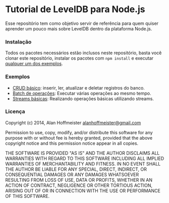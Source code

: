 # Tutorial de LevelDB para Node.js

Esse repositório tem como objetivo servir de referência para quem quiser
aprender um pouco mais sobre LevelDB dentro da plataforma Node.js.

### Instalação

Todos os pacotes necessários estão inclusos neste repositório, basta você
clonar este repositório, instalar os pacotes com `npm install` e executar
[qualquer um dos exemplos][1].

### Exemplos

* [CRUD básico][0]: inserir, ler, atualizar e deletar registros do banco.
* [Batch de operações][2]: Executar várias operações ao mesmo tempo.
* [Streams básicas][3]: Realizando operações básicas utilizando streams.

### Licença

Copyright (c) 2014, Alan Hoffmeister <alanhoffmeister@gmail.com>

Permission to use, copy, modify, and/or distribute this software for any purpose
with or without fee is hereby granted, provided that the above copyright notice
and this permission notice appear in all copies.

THE SOFTWARE IS PROVIDED "AS IS" AND THE AUTHOR DISCLAIMS ALL WARRANTIES WITH
REGARD TO THIS SOFTWARE INCLUDING ALL IMPLIED WARRANTIES OF MERCHANTABILITY AND
FITNESS. IN NO EVENT SHALL THE AUTHOR BE LIABLE FOR ANY SPECIAL, DIRECT,
INDIRECT, OR CONSEQUENTIAL DAMAGES OR ANY DAMAGES WHATSOEVER RESULTING FROM LOSS
OF USE, DATA OR PROFITS, WHETHER IN AN ACTION OF CONTRACT, NEGLIGENCE OR OTHER
TORTIOUS ACTION, ARISING OUT OF OR IN CONNECTION WITH THE USE OR PERFORMANCE OF
THIS SOFTWARE.

[0]: exemplos/crud-basico.js
[1]: exemplos/
[2]: exemplos/batch-operacoes.js
[3]: exemplos/stream-basico.js
